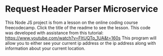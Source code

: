 # Request Header Parser Microservice
This Node JS project is from a lesson on the online coding course freecodecamp. Click the title of the readme to see the lesson. This code was developed with assistance from this tutorial: https://www.youtube.com/watch?v=FItUQTp_1UA&t=160s
This program will allow you to either see your current ip address or the ip address along with information about your current location.

